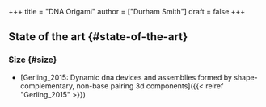 +++
title = "DNA Origami"
author = ["Durham Smith"]
draft = false
+++

## State of the art {#state-of-the-art}


### Size {#size}

-   [Gerling\_2015: Dynamic dna devices and assemblies formed by shape-complementary, non-base pairing 3d components]({{< relref "Gerling_2015" >}})
